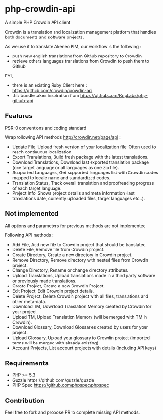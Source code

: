 php-crowdin-api
===============

A simple PHP Crowdin API client

Crowdin is a translation and localization management platform that handles both documents and software projects.

As we use it to translate Akeneo PIM, our workflow is the following :
* push new english translations from Github repository to Crowdin
* retrieve others languages translations from Crowdin to push them to Github

FYI,
* there is an existing Ruby Client here : https://github.com/crowdin/crowdin-api
* this bundle takes inspiration from https://github.com/KnpLabs/php-github-api

Features
--------

PSR-0 conventions and coding standard

Wrap following API methods http://crowdin.net/page/api :
* Update File, Upload fresh version of your localization file. Often used to reach continuous localization.
* Export Translations, Build fresh package with the latest translations.
* Download Translations, Download last exported translation package (one target language or all languages as one zip file).
* Supported Languages, Get supported languages list with Crowdin codes mapped to locale name and standardized codes.
* Translation Status, Track overall translation and proofreading progress of each target language.
* Project Info, Shows project details and meta information (last translations date, currently uploaded files, target languages etc..).

Not implemented
---------------

All options and parameters for previous methods are not implemented

Following API methods :
* Add File, Add new file to Crowdin project that should be translated.
* Delete File, Remove file from Crowdin project.
* Create Directory, Create a new directory in Crowdin project.
* Remove Directory, Remove directory with nested files from Crowdin project.
* Change Directory, Rename or change directory attributes.
* Upload Translations, Upload translations made in a third party software or previously made translations.
* Create Project, Create a new Crowdin Project.
* Edit Project, Edit Crowdin project details.
* Delete Project, Delete Crowdin project with all files, translations and other meta-data.
* Download TM, Download Translation Memory created by Crowdin for your project.
* Upload TM, Upload Translation Memory (will be merged with TM in Crowdin).
* Download Glossary, Download Glossaries created by users for your project.
* Upload Glossary, Upload your glossary to Crowdin project (imported terms will be merged with already existing)
* Account Projects, List account projects with details (including API keys)

Requirements
------------

* PHP >= 5.3
* Guzzle https://github.com/guzzle/guzzle
* PHP Spec https://github.com/phpspec/phpspec

Contribution
------------
Feel free to fork and propose PR to complete missing API methods.

